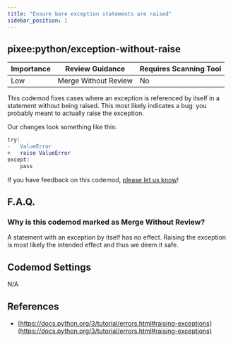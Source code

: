 ```yaml
---
title: "Ensure bare exception statements are raised"
sidebar_position: 1
---
```


## pixee:python/exception-without-raise

| Importance | Review Guidance      | Requires Scanning Tool |
| ---------- | -------------------- | ---------------------- |
| Low        | Merge Without Review | No                     |

This codemod fixes cases where an exception is referenced by itself in a statement without being raised. This most likely indicates a bug: you probably meant to actually raise the exception.

Our changes look something like this:

```diff
try:
-   ValueError
+   raise ValueError
except:
    pass
```

If you have feedback on this codemod, [please let us know](mailto:feedback@pixee.ai)!

## F.A.Q.

### Why is this codemod marked as Merge Without Review?

A statement with an exception by itself has no effect. Raising the exception is most likely the intended effect and thus we deem it safe.

## Codemod Settings

N/A

## References

- [https://docs.python.org/3/tutorial/errors.html#raising-exceptions](https://docs.python.org/3/tutorial/errors.html#raising-exceptions)

